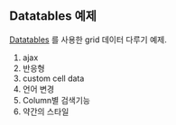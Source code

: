 ## Datatables 예제
[Datatables](https://datatables.net/) 를 사용한 grid 데이터 다루기 예제.

1. ajax
2. 반응형
3. custom cell data
4. 언어 변경
5. Column별 검색기능
6. 약간의 스타일